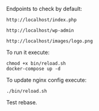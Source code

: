 Endpoints to check by default:
```
http://localhost/index.php
```

```
http://localhost/wp-admin
```

```
http://localhost/images/logo.png
```

To run it execute:
```
chmod +x bin/reload.sh
docker-compose up -d
```
To update nginx config execute:
```
./bin/reload.sh
```

Test rebase.